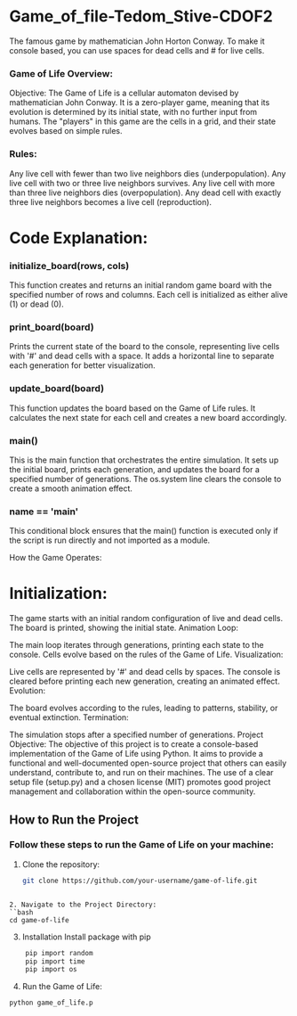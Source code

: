 # Game_of_file-Tedom_Stive-CDOF2
The famous game by mathematician John Horton Conway. To make it console based, you can use spaces for dead cells and # for live cells.

### Game of Life Overview:
Objective:
The Game of Life is a cellular automaton devised by mathematician John Conway. It is a zero-player game, meaning that its evolution is determined by its initial state, with no further input from humans. The "players" in this game are the cells in a grid, and their state evolves based on simple rules.

### Rules:

Any live cell with fewer than two live neighbors dies (underpopulation).
Any live cell with two or three live neighbors survives.
Any live cell with more than three live neighbors dies (overpopulation).
Any dead cell with exactly three live neighbors becomes a live cell (reproduction).
# Code Explanation:
### initialize_board(rows, cols)
This function creates and returns an initial random game board with the specified number of rows and columns. Each cell is initialized as either alive (1) or dead (0).

### print_board(board)
Prints the current state of the board to the console, representing live cells with '#' and dead cells with a space. It adds a horizontal line to separate each generation for better visualization.

### update_board(board)
This function updates the board based on the Game of Life rules. It calculates the next state for each cell and creates a new board accordingly.

### main()
This is the main function that orchestrates the entire simulation. It sets up the initial board, prints each generation, and updates the board for a specified number of generations. The os.system line clears the console to create a smooth animation effect.

### __name__ == '__main__'
This conditional block ensures that the main() function is executed only if the script is run directly and not imported as a module.

How the Game Operates:
# Initialization:

The game starts with an initial random configuration of live and dead cells.
The board is printed, showing the initial state.
Animation Loop:

The main loop iterates through generations, printing each state to the console.
Cells evolve based on the rules of the Game of Life.
Visualization:

Live cells are represented by '#' and dead cells by spaces.
The console is cleared before printing each new generation, creating an animated effect.
Evolution:

The board evolves according to the rules, leading to patterns, stability, or eventual extinction.
Termination:

The simulation stops after a specified number of generations.
Project Objective:
The objective of this project is to create a console-based implementation of the Game of Life using Python. It aims to provide a functional and well-documented open-source project that others can easily understand, contribute to, and run on their machines. The use of a clear setup file (setup.py) and a chosen license (MIT) promotes good project management and collaboration within the open-source community.


## How to Run the Project
### Follow these steps to run the Game of Life on your machine:
1. Clone the repository:
   ```bash
   git clone https://github.com/your-username/game-of-life.git
```

2. Navigate to the Project Directory:
``bash
cd game-of-life
```
3. Installation
Install package with pip
```bash
    pip import random
    pip import time
    pip import os

```

4. Run the Game of Life:
```bash
python game_of_life.p
```
